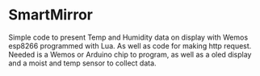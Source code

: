# SmartMirror
Simple code to present Temp and Humidity data on display with Wemos esp8266 programmed with Lua. As well as code for making http request.
<br/>
Needed is a Wemos or Arduino chip to program, as well as a oled display and a moist and temp sensor to collect data.

